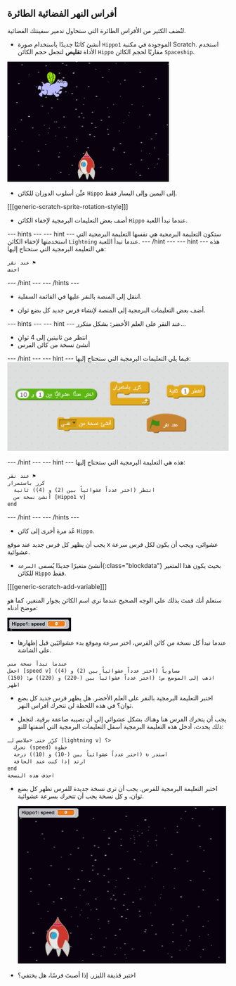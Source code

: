 ## أفراس النهر الفضائية الطائرة

لنُضف الكثير من الأفراس الطائرة التي ستحاول تدمير سفينتك الفضائية.

+ أنشئ كائنًا جديدًا باستخدام صورة `Hippo1` الموجودة في مكتبة Scratch. استخدم الأداة **تقليص** لتجعل حجم الكائن `Hippo` مقاربًا لحجم الكائن `Spaceship`.

![لقطة الشاشة](images/invaders-hippo.png)

+ عيِّن أسلوب الدوران للكائن `Hippo` إلى اليمين وإلى اليسار فقط.

[[[generic-scratch-sprite-rotation-style]]]

+ أضف بعض التعليمات البرمجية لإخفاء الكائن `Hippo` عندما تبدأ اللعبة.

\--- hints \--- \--- hint \--- ستكون التعليمة البرمجية هي نفسها التعليمة البرمجية التي استخدمتها لإخفاء الكائن `Lightning` عندما تبدأ اللعبة. \--- /hint \--- \--- hint \--- هذه هي التعليمة البرمجية التي ستحتاج إليها:

```blocks
عند نقر ⚑
اختف
```

\--- /hint \--- \--- /hints \---

+ انتقل إلى المنصة بالنقر عليها في القائمة السفلية.

+ أضف بعض التعليمات البرمجية إلى المنصة لإنشاء فرس جديد كل بضع ثوان.

\--- hints \--- \--- hint \--- عند النقر على العلم الأخضر: بشكل متكرر...

+ انتظر من ثانيتين إلى 4 ثوانِ
+ أنشئ نسخة من كائن الفرس

\--- /hint \--- \--- hint \--- فيما يلي التعليمات البرمجية التي ستحتاج إليها: ![مساعدة استنساخ الفرس](images/clone-hippo-hint.png)

\--- /hint \--- \--- hint \--- هذه هي التعليمة البرمجية التي ستحتاج إليها:

```blocks
عند نقر ⚑
كرر باستمرار 
  انتظر (اختر عدداً عشوائياً بين (2) و (4)) ثانية
  أنشئ نسخة من [Hippo1 v]
end
```

\--- /hint \--- \--- /hints \---

+ عُد مرة أخرى إلى كائن `Hippo`.

يجب أن يظهر كل فرس جديد عند موقع x عشوائي، ويجب أن يكون لكل فرس سرعة عشوائية.

+ أنشئ متغيرًا جديدًا يُسمى `السرعة`{:class="blockdata"} بحيث يكون هذا المتغير للكائن `Hippo` فقط.

[[[generic-scratch-add-variable]]]

ستعلم أنك قمتَ بذلك على الوجه الصحيح عندما ترى اسم الكائن بجوار المتغير، كما هو موضح أدناه:

![لقطة الشاشة](images/invaders-var-test.png)

+ عندما تبدأ كل نسخة من كائن الفرس، اختر سرعة وموقع بدء عشوائيَين قبل إظهارها على الشاشة.

```blocks
عندما تبدأ نسخة مني
اجعل [speed v] مساوياً (اختر عدداً عشوائياً بين (2) و (4))
اذهب إلى الموضع س: (اختر عدداً عشوائياً بين (-220) و (220)) ص: (150)
اظهر
```

+ اختبر التعليمة البرمجية بالنقر على العلم الأخضر. هل يظهر فرس جديد كل بضع ثوان؟ في هذه اللحظة لن تتحرك أفراس النهر.

+ يجب أن يتحرك الفرس هنا وهناك بشكل عشوائي إلى أن تصيبه صاعقة برقية. لتجعل ذلك يحدث، أدخل هذه التعليمة البرمجية أسفل التعليمات البرمجية التي أضفتها للتو:

```blocks
كرِّر حتى <ملامس لـ [lightning v] ؟> 
  تحرك (speed) خطوة
  استدر ↻ (اختر عدداً عشوائياً بين (-10) و (10)) درجة
  ارتد إذا كنت عند الحافة
end
احذف هذه النسخة
```

+ اختبر التعليمة البرمجية للفرس. يجب أن ترى نسخة جديدة للفرس تظهر كل بضع ثوان، و كل نسخة يجب أن تتحرك بسرعة عشوائية.
    
    ![لقطة الشاشة](images/hippo-clones.gif)

+ اختبر قذيفة الليزر. إذا أصبتَ فرسًا، هل يختفي؟